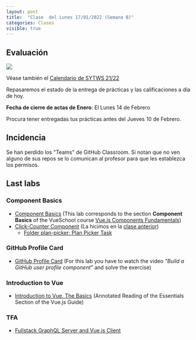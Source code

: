 ```yaml
---
layout: post
title:  "Clase  del Lunes 17/01/2022 (Semana B)"
categories: Clases
visible: true
---
```



## Evaluación

[![]({{site.baseurl}}/assets/images/examenes-mii-2122-1-cuatrimestre.png)](https://drive.google.com/file/d/1vSplPcZDTYs53x0NxdWI1SIgp_gy-pvf/view)

Véase también el [Calendario de SYTWS 21/22]({{site.baseurl}}/timetables)

Repasaremos el estado de la entrega de prácticas y las calificaciones a día de hoy.

**Fecha de cierre de actas de Enero**: El Lunes 14 de Febrero

Procura tener entregadas tus prácticas antes del Jueves 10 de Febrero.

## Incidencia

Se han perdido los "Teams" de GitHub Classroom.
Si notan que no ven alguno de sus repos se lo comunican al profesor para que les establezca los permisos.

##  Last labs

### Component Basics

* [Component Basics](https://github.com/crguezl/vuejs-components-basics-plan-picker-component) (This lab corresponds to the section **Component Basics** of the VueSchool course [Vue.js Components Fundamentals](https://vueschool.io/courses/vuejs-components-fundamentals))
* [Click-Counter Component](https://github.com/crguezl/vuejs-components-basics-plan-picker-component#folder-click-counter-click-counter-task) (La hicimos en la [clase anterior]({{site.baseurl}}/clases/2022/01/10/leccion.html))
  * [Folder plan-picker: Plan Picker Task](https://github.com/crguezl/vuejs-components-basics-plan-picker-component#folder-plan-picker-plan-picker-task)

### GitHub Profile Card

* [GitHub Profile Card](https://github.com/crguezl/vuejs-components-github-profile-card) (For this lab you have to watch the video *"Build a GitHub user profile component"* and solve the exercise)

### Introduction to Vue

* [Introduction to Vue. The Basics](https://crguezl.github.io/learning-vue-geting-started-guide/) (Annotated Reading of the Essentials Section of the Vue.js Guide)

### TFA

* [Fullstack GraphQL Server and Vue.js Client](https://github.com/crguezl/fullstack-graphql-vue)

